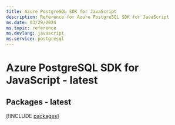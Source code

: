 ```yaml
---
title: Azure PostgreSQL SDK for JavaScript
description: Reference for Azure PostgreSQL SDK for JavaScript
ms.date: 03/29/2024
ms.topic: reference
ms.devlang: javascript
ms.service: postgresql
---
```

# Azure PostgreSQL SDK for JavaScript - latest
## Packages - latest
[!INCLUDE [packages](postgresql-index.md)]